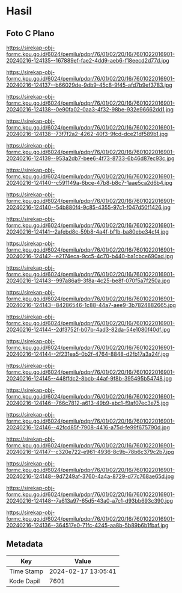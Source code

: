 # Hasil

## Foto C Plano

https://sirekap-obj-formc.kpu.go.id/6024/pemilu/pdpr/76/01/02/20/16/7601022016901-20240216-124135--167889ef-fae2-4dd9-aeb6-f18eecd2d77d.jpg

https://sirekap-obj-formc.kpu.go.id/6024/pemilu/pdpr/76/01/02/20/16/7601022016901-20240216-124137--b66029de-9db9-45c8-9f45-afd7b9ef3783.jpg

https://sirekap-obj-formc.kpu.go.id/6024/pemilu/pdpr/76/01/02/20/16/7601022016901-20240216-124138--0e90fa02-0aa3-4f32-98be-932e96662dd1.jpg

https://sirekap-obj-formc.kpu.go.id/6024/pemilu/pdpr/76/01/02/20/16/7601022016901-20240216-124138--73f7f2a2-4262-40f3-9fcd-dce21df589b1.jpg

https://sirekap-obj-formc.kpu.go.id/6024/pemilu/pdpr/76/01/02/20/16/7601022016901-20240216-124139--953a2db7-bee6-4f73-8733-6b46d87ec93c.jpg

https://sirekap-obj-formc.kpu.go.id/6024/pemilu/pdpr/76/01/02/20/16/7601022016901-20240216-124140--c591149a-6bce-47b8-b8c7-1aae5ca2d6b4.jpg

https://sirekap-obj-formc.kpu.go.id/6024/pemilu/pdpr/76/01/02/20/16/7601022016901-20240216-124140--54b880f4-9c85-4355-97c1-f047d50f1426.jpg

https://sirekap-obj-formc.kpu.go.id/6024/pemilu/pdpr/76/01/02/20/16/7601022016901-20240216-124141--2afebd8c-59b8-4a4f-bf1b-ba80ebe34cf4.jpg

https://sirekap-obj-formc.kpu.go.id/6024/pemilu/pdpr/76/01/02/20/16/7601022016901-20240216-124142--e2174eca-9cc5-4c70-b440-ba1cbce690ad.jpg

https://sirekap-obj-formc.kpu.go.id/6024/pemilu/pdpr/76/01/02/20/16/7601022016901-20240216-124143--997a86a9-3f8a-4c25-be8f-070f5a7f250a.jpg

https://sirekap-obj-formc.kpu.go.id/6024/pemilu/pdpr/76/01/02/20/16/7601022016901-20240216-124143--84286546-1c88-44a7-aee9-3b7824882665.jpg

https://sirekap-obj-formc.kpu.go.id/6024/pemilu/pdpr/76/01/02/20/16/7601022016901-20240216-124144--2df3752f-b07b-4ad3-82da-54e1080f40df.jpg

https://sirekap-obj-formc.kpu.go.id/6024/pemilu/pdpr/76/01/02/20/16/7601022016901-20240216-124144--2f231ea5-0b2f-4764-8848-d2fb17a3a24f.jpg

https://sirekap-obj-formc.kpu.go.id/6024/pemilu/pdpr/76/01/02/20/16/7601022016901-20240216-124145--448ffdc2-8bcb-44af-9f8b-395495b54748.jpg

https://sirekap-obj-formc.kpu.go.id/6024/pemilu/pdpr/76/01/02/20/16/7601022016901-20240216-124146--766c7812-a613-49b9-abc1-f9af07ec3e75.jpg

https://sirekap-obj-formc.kpu.go.id/6024/pemilu/pdpr/76/01/02/20/16/7601022016901-20240216-124146--42fcd85f-7908-4416-a75d-fe99f675790d.jpg

https://sirekap-obj-formc.kpu.go.id/6024/pemilu/pdpr/76/01/02/20/16/7601022016901-20240216-124147--c320e722-e961-4936-8c9b-78b6c379c2b7.jpg

https://sirekap-obj-formc.kpu.go.id/6024/pemilu/pdpr/76/01/02/20/16/7601022016901-20240216-124148--9d7249af-3760-4a4a-8729-d77c768ae65d.jpg

https://sirekap-obj-formc.kpu.go.id/6024/pemilu/pdpr/76/01/02/20/16/7601022016901-20240216-124148--7a613a97-65d5-43a0-a7c1-d93bb693c390.jpg

https://sirekap-obj-formc.kpu.go.id/6024/pemilu/pdpr/76/01/02/20/16/7601022016901-20240216-124136--364517e0-71fc-4245-aa8b-5b89b6b1fbaf.jpg


## Metadata

| Key        | Value               |
| ---------- | ------------------- |
| Time Stamp | 2024-02-17 13:05:41 |
| Kode Dapil | 7601                |



